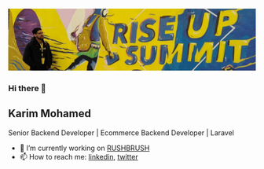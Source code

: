 ![](banner.jpeg)

### Hi there 👋

## Karim Mohamed

Senior Backend Developer | Ecommerce Backend Developer | Laravel

- 🔭 I’m currently working on [RUSHBRUSH](https://github.com/rushbrush)
- 📫 How to reach me: [linkedin](https://www.linkedin.com/in/komtcho/), [twitter](https://twitter.com/komtcho)

<!--
**komicho/komicho** is a ✨ _special_ ✨ repository because its `README.md` (this file) appears on your GitHub profile.

Here are some ideas to get you started:

- 🔭 I’m currently working on ...
- 🌱 I’m currently learning ...
- 👯 I’m looking to collaborate on ...
- 🤔 I’m looking for help with ...
- 💬 Ask me about ...
- 📫 How to reach me: ...
- 😄 Pronouns: ...
- ⚡ Fun fact: ...
-->
